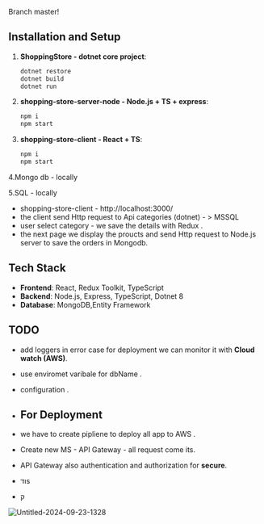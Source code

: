 Branch master!

## Installation and Setup
   
1. **ShoppingStore - dotnet core project**:
   
   ```bash
   dotnet restore
   dotnet build
   dotnet run

2. **shopping-store-server-node - Node.js + TS + express**:
   
   ```bash
   npm i 
   npm start

3. **shopping-store-client - React + TS**:
   
   ```bash
   npm i 
   npm start
   
4.Mongo db - locally

5.SQL - locally

   
- shopping-store-client - http://localhost:3000/
- the client send Http request to Api categories (dotnet) - > MSSQL 
- user select category - we save the details with Redux .  
- the next page we display the proucts and send Http request to Node.js server to save the orders in Mongodb.

## Tech Stack
- **Frontend**: React, Redux Toolkit, TypeScript
- **Backend**: Node.js, Express, TypeScript, Dotnet 8
- **Database**: MongoDB,Entity Framework

 ## TODO
- add loggers in error case for deployment we can monitor it with **Cloud watch (AWS)**.
- use enviromet varibale for dbName . 
- configuration .

- ## For Deployment
- we have to create pipliene to deploy all app to AWS .
- Create new MS - API Gateway - all request come its.
- API Gateway also authentication and authorization for **secure**.

- ודs
- ק



![Untitled-2024-09-23-1328](https://github.com/user-attachments/assets/254ef67d-9480-4b03-91fd-dd8e4b39a59a)
